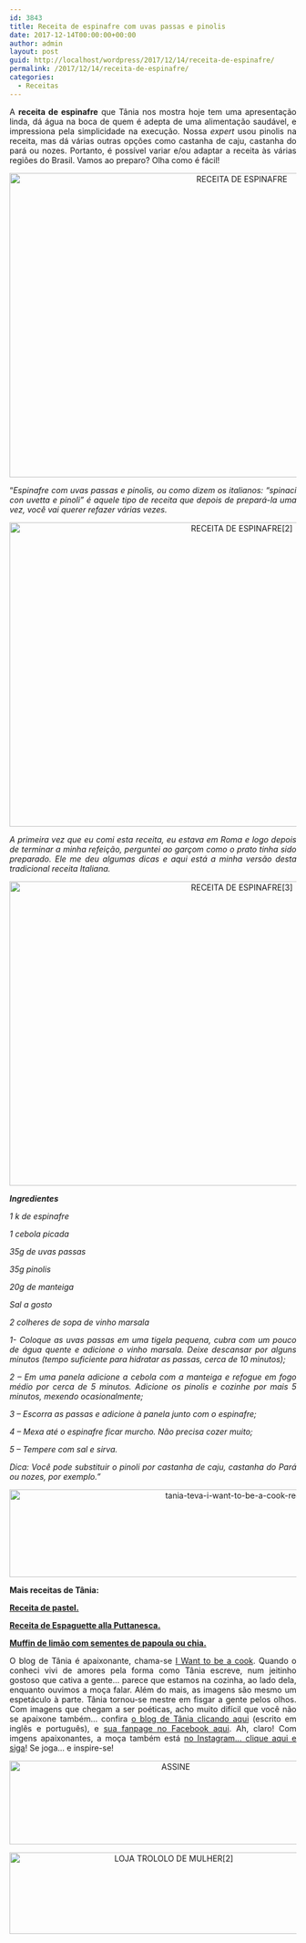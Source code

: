 ```yaml
---
id: 3843
title: Receita de espinafre com uvas passas e pinolis
date: 2017-12-14T00:00:00+00:00
author: admin
layout: post
guid: http://localhost/wordpress/2017/12/14/receita-de-espinafre/
permalink: /2017/12/14/receita-de-espinafre/
categories:
  - Receitas
---
```

<p align="justify">
  A <strong>receita de espinafre</strong> que Tânia nos mostra hoje tem uma apresentação linda, dá água na boca de quem é adepta de uma alimentação saudável, e impressiona pela simplicidade na execução. Nossa <em>expert</em> usou pinolis na receita, mas dá várias outras opções como castanha de caju, castanha do pará ou nozes. Portanto, é possível variar e/ou adaptar a receita às várias regiões do Brasil. Vamos ao preparo? Olha como é fácil!
</p>

<p align="center">
  <img class="alignnone size-full wp-image-14505" src="http://www.trololodemulher.com.br/blog/wp-content/uploads/2017/12/RECEITA-DE-ESPINAFRE.jpg" alt="RECEITA DE ESPINAFRE" width="800" height="534" />
</p>

<p align="justify">
  “<em>Espinafre com uvas passas e pinolis, ou como dizem os italianos: “spinaci con uvetta e pinoli” é aquele tipo de receita que depois de prepará-la uma vez, você vai querer refazer várias vezes.</em>
</p>

<p align="center">
  <img class="alignnone size-full wp-image-14506" src="http://www.trololodemulher.com.br/blog/wp-content/uploads/2017/12/RECEITA-DE-ESPINAFRE2.jpg" alt="RECEITA DE ESPINAFRE[2]" width="800" height="534" />
</p>

<p align="justify">
  <em>A primeira vez que eu comi esta receita, eu estava em Roma e logo depois de terminar a minha refeição, perguntei ao garçom como o prato tinha sido preparado. Ele me deu algumas dicas e aqui está a minha versão desta tradicional receita Italiana.</em>
</p>

<p align="center">
  <img class="alignnone size-full wp-image-14507" src="http://www.trololodemulher.com.br/blog/wp-content/uploads/2017/12/RECEITA-DE-ESPINAFRE3.jpg" alt="RECEITA DE ESPINAFRE[3]" width="800" height="534" />
</p>

<p align="justify">
  <strong><em>Ingredientes</em></strong>
</p>

<p align="justify">
  <em>1 k de espinafre</em>
</p>

<p align="justify">
  <em>1 cebola picada</em>
</p>

<p align="justify">
  <em>35g de uvas passas</em>
</p>

<p align="justify">
  <em>35g pinolis</em>
</p>

<p align="justify">
  <em>20g de manteiga</em>
</p>

<p align="justify">
  <em>Sal a gosto</em>
</p>

<p align="justify">
  <em>2 colheres de sopa de vinho marsala</em>
</p>

<p align="justify">
  <em>1- Coloque as uvas passas em uma tigela pequena, cubra com um pouco de água quente e adicione o vinho marsala. Deixe descansar por alguns minutos (tempo suficiente para hidratar as passas, cerca de 10 minutos);</em>
</p>

<p align="justify">
  <em>2 – Em uma panela adicione a cebola com a manteiga e refogue em fogo médio por cerca de 5 minutos. Adicione os pinolis e cozinhe por mais 5 minutos, mexendo ocasionalmente;</em>
</p>

<p align="justify">
  <em>3 – Escorra as passas e adicione à panela junto com o espinafre;</em>
</p>

<p align="justify">
  <em>4 – Mexa até o espinafre ficar murcho. Não precisa cozer muito;</em>
</p>

<p align="justify">
  <em>5 – Tempere com sal e sirva.</em>
</p>

<p align="justify">
  <em>Dica: Você pode substituir o pinoli por castanha de caju, castanha do Pará ou nozes, por exemplo.”</em>
</p>

<p align="center">
  <img class="alignnone size-full wp-image-13037" src="http://www.trololodemulher.com.br/blog/wp-content/uploads/2016/10/TANIA-TEVA-I-WANT-TO-BE-A-COOK-RECEITAS.jpg" alt="tania-teva-i-want-to-be-a-cook-receitas" width="800" height="154" />
</p>

**Mais receitas de Tânia:**

<a href="http://www.trololodemulher.com.br/2017/12/05/receita-de-pastel/" target="_blank"><strong>Receita de pastel.</strong></a>

<a href="http://www.trololodemulher.com.br/2017/11/28/receita-de-espaguete/" target="_blank"><strong>Receita de Espaguette alla Puttanesca.</strong></a>

<a href="http://www.trololodemulher.com.br/2017/11/21/muffin-de-limao/" target="_blank"><strong>Muffin de limão com sementes de papoula ou chia.</strong></a>

<p align="justify">
  O blog de Tânia é apaixonante, chama-se <a href="https://iwanttobeacook.wordpress.com/" target="_blank">I Want to be a cook</a>. Quando o conheci vivi de amores pela forma como Tânia escreve, num jeitinho gostoso que cativa a gente… parece que estamos na cozinha, ao lado dela, enquanto ouvimos a moça falar. Além do mais, as imagens são mesmo um espetáculo à parte. Tânia tornou-se mestre em fisgar a gente pelos olhos. Com imagens que chegam a ser poéticas, acho muito difícil que você não se apaixone também… confira <a href="https://iwanttobeacook.wordpress.com/" target="_blank">o blog de Tânia clicando aqui</a> (escrito em inglês e português), e <a href="https://www.facebook.com/Iwanttobeacook-818578268272846/" target="_blank">sua fanpage no Facebook aqui</a>. Ah, claro! Com imgens apaixonantes, a moça também está <a href="https://www.instagram.com/iwanttobeacook/" target="_blank">no Instagram… clique aqui e siga</a>! Se joga… e inspire-se!
</p>

<p align="center">
  <a href="http://feedburner.google.com/fb/a/mailverify?uri=blogbichafemea&loc=pt_BR" target="_blank"><img class="alignnone size-full wp-image-14011" src="http://www.trololodemulher.com.br/blog/wp-content/uploads/2017/08/ASSINE.jpg" alt="ASSINE" width="568" height="147" /></a>
</p>

<p align="center">
  <a href="http://loja.trololodemulher.com.br/" target="_blank"><img class="alignnone wp-image-14333 size-full" src="http://www.trololodemulher.com.br/blog/wp-content/uploads/2017/10/LOJA-TROLOLO-DE-MULHER2.png" alt="LOJA TROLOLO DE MULHER[2]" width="561" height="143" /></a>
</p>

&nbsp;